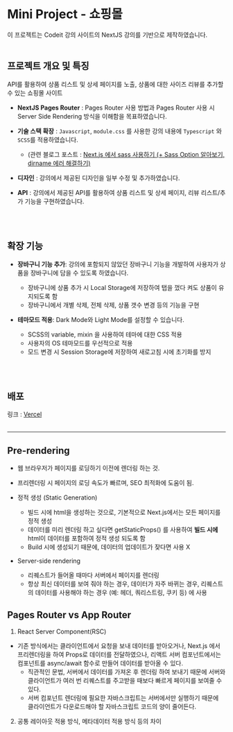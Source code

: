 # Mini Project - 쇼핑몰
이 프로젝트는 Codeit 강의 사이트의 NextJS 강의를 기반으로 제작하였습니다.
<br />
<br />
## 프로젝트 개요 및 특징
API를 활용하여 상품 리스트 및 상세 페이지를 노출, 상품에 대한 사이즈 리뷰를 추가할 수 있는 쇼핑몰 사이트

- **NextJS Pages Router** : Pages Router 사용 방법과 Pages Router 사용 시 Server Side Rendering 방식을 이해함을 목표하였습니다.

- **기술 스택 확장** : `Javascript`, `module.css` 를 사용한 강의 내용에 `Typescript` 와 `SCSS`를 적용하였습니다.
  - (관련 블로그 포스트 : [Next.js 에서 sass 사용하기 (+ Sass Option 알아보기, dirname 에러 해결하기)](https://velog.io/@chaeney/Next.js-%EC%97%90%EC%84%9C-sass-%EC%82%AC%EC%9A%A9%ED%95%98%EA%B8%B0-Sass-Option-%EC%95%8C%EC%95%84%EB%B3%B4%EA%B8%B0-dirname-%EC%97%90%EB%9F%AC-%ED%95%B4%EA%B2%B0%ED%95%98%EA%B8%B0)

- **디자인** : 강의에서 제공된 디자인을 일부 수정 및 추가하였습니다.

- **API** : 강의에서 제공된 API를 활용하여 상품 리스트 및 상세 페이지, 리뷰 리스트/추가 기능을 구현하였습니다.
<br />
<br />

## 확장 기능
- **장바구니 기능 추가**: 강의에 포함되지 않았던 장바구니 기능을 개발하여 사용자가 상품을 장바구니에 담을 수 있도록 하였습니다.
  - 장바구니에 상품 추가 시 Local Storage에 저장하여 탭을 껐다 켜도 상품이 유지되도록 함
  - 장바구니에서 개별 삭제, 전체 삭제, 상품 갯수 변경 등의 기능을 구현
  
- **테마모드 적용**: Dark Mode와 Light Mode를 설정할 수 있습니다.
  - SCSS의 variable, mixin 을 사용하여 테마에 대한 CSS 적용
  - 사용자의 OS 테마모드를 우선적으로 적용
  - 모드 변경 시 Session Storage에 저장하여 새로고침 시에 초기화를 방지
<br />
<br />

## 배포 
링크 : [Vercel](next-study-mall.vercel.app)
<br />
<br />

---

## Pre-rendering

- 웹 브라우저가 페이지를 로딩하기 이전에 렌더링 하는 것.

- 프리렌더링 시 페이지의 로딩 속도가 빠르며, SEO 최적화에 도움이 됨.

- 정적 생성 (Static Generation)
  
  - 빌드 시에 html을 생성하는 것으로, 기본적으로 Next.js에서는 모든 페이지를 정적 생성<br />
  - 데이터를 미리 렌더링 하고 싶다면 getStaticProps() 를 사용하여 **빌드 시에** html이 데이터를 포함하여 정적 생성 되도록 함<br />
  - Build 시에 생성되기 때문에, 데이터의 업데이트가 잦다면 사용 X

- Server-side rendering
  - 리퀘스트가 들어올 때마다 서버에서 페이지를 렌더링
  - 항상 최신 데이터를 보여 줘야 하는 경우, 데이터가 자주 바뀌는 경우, 리퀘스트의 데이터를 사용해야 하는 경우 (예: 헤더, 쿼리스트링, 쿠키 등) 에 사용

## Pages Router vs App Router

1. React Server Component(RSC)

- 기존 방식에서는 클라이언트에서 요청을 보내 데이터를 받아오거나, Next.js 에서 프리렌더링을 하여 Props로 데이터를 전달하였으나, 리액트 서버 컴포넌트에서는 컴포넌트를 async/await 함수로 만들어 데이터를 받아올 수 있다.
  - 직관적인 문법, 서버에서 데이터를 가져온 후 렌더링 하여 보내기 때문에 서버와 클라이언트가 여러 번 리퀘스트를 주고받을 때보다 빠르게 페이지를 보여줄 수 있다.
  - 서버 컴포넌트 렌더링에 필요한 자바스크립트는 서버에서만 실행하기 때문에 클라이언트가 다운로드해야 할 자바스크립트 코드의 양이 줄어든다.

2.  공통 레이아웃 적용 방식, 메타데이터 적용 방식 등의 차이
